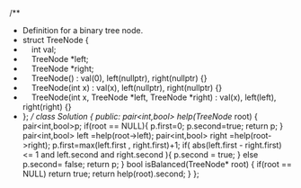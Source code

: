 /**
* Definition for a binary tree node.
* struct TreeNode {
*     int val;
*     TreeNode *left;
*     TreeNode *right;
*     TreeNode() : val(0), left(nullptr), right(nullptr) {}
*     TreeNode(int x) : val(x), left(nullptr), right(nullptr) {}
*     TreeNode(int x, TreeNode *left, TreeNode *right) : val(x), left(left), right(right) {}
* };
*/
class Solution {
public:
pair<int,bool> help(TreeNode* root)
{
pair<int,bool>p;
if(root == NULL){
p.first=0;
p.second=true;
return p;
}
pair<int,bool> left =help(root->left);
pair<int,bool> right =help(root->right);
p.first=max(left.first , right.first)+1;
if( abs(left.first - right.first) <= 1 and left.second and right.second ){
p.second = true;
}
else
p.second= false;
return p;
}
bool isBalanced(TreeNode* root) {
if(root == NULL) return true;
return help(root).second;
}
};